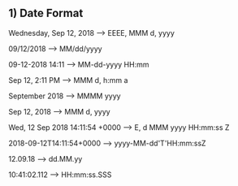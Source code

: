 
## 1) Date Format

  Wednesday, Sep 12, 2018           --> EEEE, MMM d, yyyy

  09/12/2018                        --> MM/dd/yyyy

  09-12-2018 14:11                  --> MM-dd-yyyy HH:mm

  Sep 12, 2:11 PM                   --> MMM d, h:mm a

  September 2018                    --> MMMM yyyy

  Sep 12, 2018                      --> MMM d, yyyy

  Wed, 12 Sep 2018 14:11:54 +0000   --> E, d MMM yyyy HH:mm:ss Z

  2018-09-12T14:11:54+0000          --> yyyy-MM-dd'T'HH:mm:ssZ

  12.09.18                          --> dd.MM.yy

  10:41:02.112                      --> HH:mm:ss.SSS
